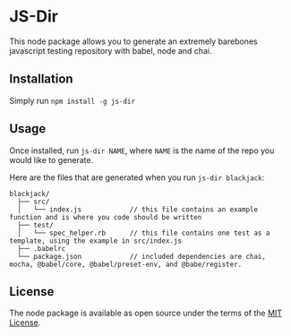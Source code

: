 # JS-Dir

This node package allows you to generate an extremely barebones javascript testing repository with babel, node and chai.

## Installation

Simply run `npm install -g js-dir`

## Usage

Once installed, run `js-dir NAME`, where `NAME` is the name of the repo you
would like to generate.

Here are the files that are generated when you run `js-dir blackjack`:

```
blackjack/
  ├── src/                      
  │   └── index.js            // this file contains an example function and is where you code should be written
  ├── test/
  │   └── spec_helper.rb      // this file contains one test as a template, using the example in src/index.js
  ├── .babelrc                  
  └── package.json            // included dependencies are chai, mocha, @babel/core, @babel/preset-env, and @babe/register.
```


## License

The node package is available as open source under the terms of the [MIT License](https://opensource.org/licenses/MIT).
